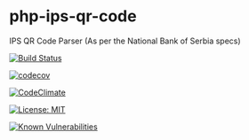 # php-ips-qr-code
IPS QR Code Parser (As per the National Bank of Serbia specs)

[![Build Status](https://travis-ci.com/medigeek/php-ips-qr-code.svg?branch=master)](https://travis-ci.com/medigeek/php-ips-qr-code)

[![codecov](https://codecov.io/gh/medigeek/php-ips-qr-code/branch/master/graph/badge.svg)](https://codecov.io/gh/medigeek/php-ips-qr-code)

[![CodeClimate](https://img.shields.io/codeclimate/maintainability/medigeek/php-ips-qr-code)](https://codeclimate.com/github/medigeek/php-ips-qr-code)

[![License: MIT](https://img.shields.io/badge/License-MIT-yellow.svg)](https://opensource.org/licenses/MIT)

[![Known Vulnerabilities](https://snyk.io/test/github/medigeek/php-ips-qr-code/badge.svg?targetFile=composer.lock&refresh)](https://snyk.io/test/github/medigeek/php-ips-qr-code?targetFile=composer.lock&refresh)
